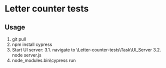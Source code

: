 

# Letter counter tests



## Usage
1. git pull
2. npm install cypress
3. Start UI server:
  3.1. navigate to \Letter-counter-tests\Task\UI_Server
  3.2. node server.js
4. node_modules\.bin\cypress run
